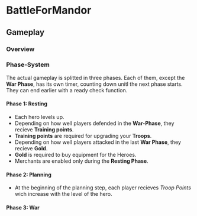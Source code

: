 # BattleForMandor

## Gameplay

### Overview

### Phase-System

The actual gameplay is splitted in three phases. Each of them, except the **War Phase**, has its own timer, counting down unitl the next phase starts. They can end earlier with a ready check function.

#### Phase 1: Resting

- Each hero levels up.
- Depending on how well players defended in the **War-Phase**, they recieve **Training points**.
- **Training points** are required for upgrading your **Troops**.
- Depending on how well players attacked in the last **War Phase**, they recieve **Gold**.
- **Gold** is required to buy equipment for the Heroes.
- Merchants are enabled only during the **Resting Phase**.


#### Phase 2: Planning

- At the beginning of the planning step, each player recieves *Troop Points* wich increase with the level of the hero.

#### Phase 3: War